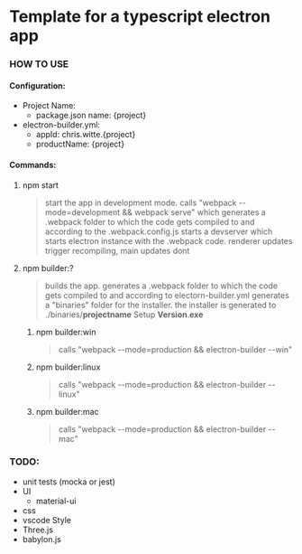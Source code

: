 # Template for a typescript electron app

### HOW TO USE
#### Configuration:
- Project Name:
    - package.json name: {project}
- electron-builder.yml:
    - appId: chris.witte.{project}
    - productName: {project}
#### Commands:
1. npm start
    > start the app in development mode.
    calls "webpack --mode=development && webpack serve" which
    generates a .webpack folder to which the code gets compiled to
    and according to the .webpack.config.js starts a devserver which starts electron instance with the .webpack code.
    renderer updates trigger recompiling, main updates dont

 2. npm builder:?
    > builds the app.
    generates a .webpack folder to which the code gets compiled to
    and according to electorn-builder.yml generates a "binaries" folder for the installer.
    the installer is generated to ./binaries/**projectname** Setup **Version**.**exe**

    1.  npm builder:win
        >calls "webpack --mode=production && electron-builder --win"
    2. npm builder:linux
        >calls "webpack --mode=production && electron-builder --linux"
    3. npm builder:mac
        >calls "webpack --mode=production && electron-builder --mac"

### TODO:
* unit tests (mocka or jest)
* UI
    * material-ui
* css
* vscode Style
* Three.js
* babylon.js